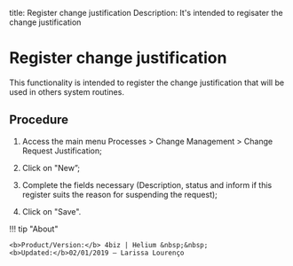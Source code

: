 title: Register change justification
Description: It's intended to regisater the change justification
# Register change justification

This functionality is intended to register the change justification that will be used in others system routines.

Procedure
------------

1.  Access the main menu Processes \>
    Change Management \> Change Request Justification;

2.  Click on "New”;

3.  Complete the fields necessary (Description, status and inform if this
    register suits the reason for suspending the request);

4.  Click on "Save".

!!! tip "About"

    <b>Product/Version:</b> 4biz | Helium &nbsp;&nbsp;
    <b>Updated:</b>02/01/2019 – Larissa Lourenço

